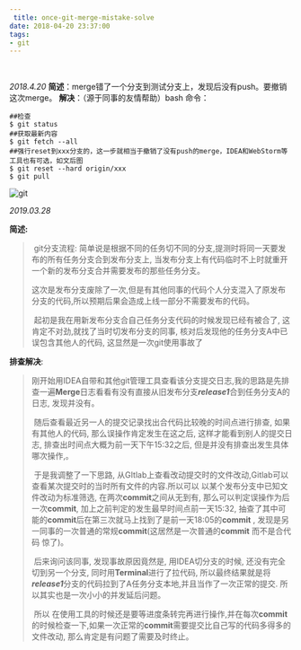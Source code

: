 ```yaml
---
 title: once-git-merge-mistake-solve
date: 2018-04-20 23:37:00
tags: 
- git
---
```


﻿

*2018.4.20*
**简述**：merge错了一个分支到测试分支上，发现后没有push。要撤销这次merge。
**解决**：（源于同事的友情帮助）bash 命令：

```
##检查
$ git status
##获取最新内容
$ git fetch --all
##强行reset到xxx分支的，这一步就相当于撤销了没有push的merge，IDEA和WebStorm等工具也有可选，如文后图
$ git reset --hard origin/xxx
$ git pull
```
![git](https://img-blog.csdn.net/20180420183935184?watermark/2/text/aHR0cHM6Ly9ibG9nLmNzZG4ubmV0L2NoZWV0YWhsb3Zlcg==/font/5a6L5L2T/fontsize/400/fill/I0JBQkFCMA==/dissolve/70)



*2019.03.28*

**简述:** 

> ​	git分支流程: 简单说是根据不同的任务切不同的分支,提测时将同一天要发布的所有任务分支合到发布分支上, 当发布分支上有代码临时不上时就重开一个新的发布分支合并需要发布的那些任务分支。 
>
> ​	这次是发布分支废除了一次,但是有其他同事的代码个人分支混入了原发布分支的代码,所以预期后果会造成上线一部分不需要发布的代码。
>
> ​	起初是我在用新发布分支合自己任务分支代码的时候发现已经有被合了, 这肯定不对劲,就找了当时切发布分支的同事, 核对后发现他的任务分支A中已误包含其他人的代码, 这显然是一次git使用事故了



**排查解决**:  

>  	刚开始用IDEA自带和其他git管理工具查看该分支提交日志,我的思路是先排查一遍**Merge**日志看看有没有直接从旧发布分支***release1***合到任务分支A的日志, 发现并没有。
>
> ​	随后查看最近另一人的提交记录找出合代码比较晚的时间点进行排查, 如果有其他人的代码, 那么误操作肯定发生在这之后, 这样才能看到别人的提交日志, 排查出时间点大概为前一天下午15:32之后, 但是并没有排查出发生具体哪次操作,。
>
> ​	于是我调整了一下思路, 从GItlab上查看改动提交时的文件改动,Gitlab可以查看某次提交时的当时所有文件的内容.所以可以 以某个发布分支中已知文件改动为标准筛选, 在两次**commit**之间从无到有, 那么可以判定误操作为后一次**commit**, 加上之前判定的发生最早时间点前一天15:32, 抽查了其中可能的**commit**后在第三次就马上找到了是前一天18:05的**commit** , 发现是另一同事的一次普通的常规**commit**(这居然是一次普通的**commit** 而不是合代码 惊了)。
>
> ​	后来询问该同事, 发现事故原因竟然是, 用IDEA切分支的时候, 还没有完全切到另一个分支, 同时用**Terminal**进行了拉代码, 所以最终结果就是将***release1***分支的代码拉到了A任务分支本地,并且当作了一次正常的提交. 所以其实也是一次小小的并发延后问题。
>
> ​	所以 在使用工具的时候还是要等进度条转完再进行操作,并在每次**commit**的时候检查一下,如果一次正常的**commit**需要提交比自己写的代码多得多的文件改动, 那么肯定是有问题了需要及时终止。

